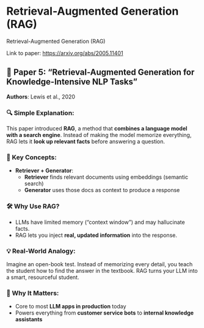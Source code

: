 # Retrieval-Augmented Generation (RAG)

Retrieval-Augmented Generation (RAG)

Link to paper: https://arxiv.org/abs/2005.11401


## 📄 Paper 5: “Retrieval-Augmented Generation for Knowledge-Intensive NLP Tasks”
**Authors**: Lewis et al., 2020

### 🔍 Simple Explanation:
This paper introduced **RAG**, a method that **combines a language model with a search engine**. Instead of making the model memorize everything, RAG lets it **look up relevant facts** before answering a question.

### 🧠 Key Concepts:
- **Retriever + Generator**:
  - **Retriever** finds relevant documents using embeddings (semantic search)
  - **Generator** uses those docs as context to produce a response

### 🛠️ Why Use RAG?
- LLMs have limited memory (“context window”) and may hallucinate facts.
- RAG lets you inject **real, updated information** into the response.

### 💡 Real-World Analogy:
Imagine an open-book test. Instead of memorizing every detail, you teach the student how to find the answer in the textbook. RAG turns your LLM into a smart, resourceful student.

### 🧩 Why It Matters:
- Core to most **LLM apps in production** today
- Powers everything from **customer service bots** to **internal knowledge assistants**